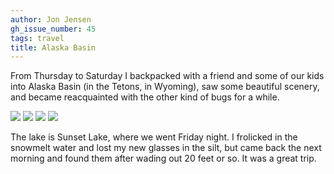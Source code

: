 ```yaml
---
author: Jon Jensen
gh_issue_number: 45
tags: travel
title: Alaska Basin
---
```


From Thursday to Saturday I backpacked with a friend and some of our kids into Alaska Basin (in the Tetons, in Wyoming), saw some beautiful scenery, and became reacquainted with the other kind of bugs for a while.

<img border="0" src="/blog/2008/08/18/alaska-basin/20080815-130642-sm.jpg" />

<img border="0" src="/blog/2008/08/18/alaska-basin/20080815-153519-sm.jpg" />

<img border="0" src="/blog/2008/08/18/alaska-basin/20080815-143056-sm.jpg" />

<img border="0" src="/blog/2008/08/18/alaska-basin/20080815-173033-sm.jpg" />

The lake is Sunset Lake, where we went Friday night. I frolicked in the snowmelt water and lost my new glasses in the silt, but came back the next morning and found them after wading out 20 feet or so. It was a great trip.
